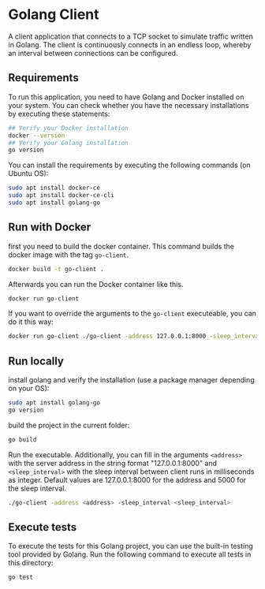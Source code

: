 # Golang Client

A client application that connects to a TCP socket to simulate traffic written in Golang. The client is continuously connects in an endless loop, whereby an interval between connections can be configured.

## Requirements

To run this application, you need to have Golang and Docker installed on your system. You can check whether you have the necessary installations by executing these statements:
```sh
## Verify your Docker installation
docker --version
## Verify your Golang installation
go version
```

You can install the requirements by executing the following commands (on Ubuntu OS):
```sh
sudo apt install docker-ce
sudo apt install docker-ce-cli
sudo apt install golang-go
```

## Run with Docker

first you need to build the docker container.
This command builds the docker image with the tag `go-client`.
```sh
docker build -t go-client .
```

Afterwards you can run the Docker container like this.
```sh
docker run go-client
```

If you want to override the arguments to the `go-client` executeable, you can do it this way:
```sh
docker run go-client ./go-client -address 127.0.0.1:8000 -sleep_interval 5000
```

## Run locally

install golang and verify the installation (use a package manager depending on your OS):
```sh
sudo apt install golang-go
go version
```

build the project in the current folder:
```sh
go build
```

Run the executable. Additionally, you can fill in the arguments `<address>` with the server address in the string format "127.0.0.1:8000" and `<sleep_interval>` with the sleep interval between client runs in milliseconds as integer. Default values are 127.0.0.1:8000 for the address and 5000 for the sleep interval.
```sh
./go-client -address <address> -sleep_interval <sleep_interval>
```

## Execute tests

To execute the tests for this Golang project, you can use the built-in testing tool provided by Golang. Run the following command to execute all tests in this directory:
```sh
go test
```

